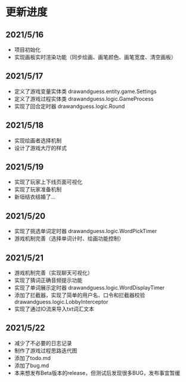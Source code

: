 # 更新进度
## 2021/5/16
 - 项目初始化
 - 实现画板实时渲染功能（同步绘画、画笔颜色、画笔宽度、清空画板）
## 2021/5/17
 - 定义了游戏变量实体类 drawandguess.entity.game.Settings
 - 定义了游戏过程实体类 drawandguess.logic.GameProcess
 - 实现了回合定时器 drawandguess.logic.Round
## 2021/5/18
 - 实现绘画者选择机制 
 - 设计了游戏大厅的样式
## 2021/5/19
 - 实现了玩家上下线页面可视化
 - 实现了玩家准备机制
 - 新垣结衣结婚了...
## 2021/5/20
 - 实现了挑选单词定时器 drawandguess.logic.WordPickTimer
 - 游戏机制完善（选择单词计时、绘画功能控制）
## 2021/5/21
 - 游戏机制完善（实现聊天可视化）
 - 实现了猜词正确音频提示功能
 - 实现了单词展示定时器 drawandguess.logic.WordDisplayTimer
 - 添加了拦截器，实现了简单的用户名、口令和拦截器校验 drawandguess.logic.LobbyInterceptor
 - 实现了通过IO流来导入txt词汇文本
## 2021/5/22
 - 减少了不必要的日志记录
 - 制作了游戏过程思路迭代图
 - 添加了todo.md
 - 添加了bug.md
 - 本来想发布Beta版本的release，但测试后发现很多BUG，发布事宜暂缓
 